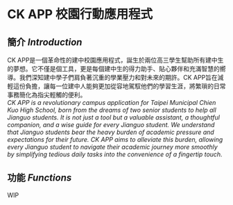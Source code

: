 # CK APP 校園行動應用程式
## 簡介 *Introduction*
CK APP是一個革命性的建中校園應用程式，誕生於兩位高三學生幫助所有建中生的夢想。它不僅是個工具，更是每個建中生的得力助手、貼心夥伴和充滿智慧的嚮導。我們深知建中學子們肩負著沉重的學業壓力和對未來的期許。CK APP旨在減輕這份負擔，讓每一位建中人能夠更加從容地駕馭他們的學習生涯，將繁瑣的日常事務簡化為指尖輕觸的便利。<br>
*CK APP is a revolutionary campus application for Taipei Municipal Chien Kuo High School, born from the dreams of two senior students to help all Jianguo students. It is not just a tool but a valuable assistant, a thoughtful companion, and a wise guide for every Jianguo student. We understand that Jianguo students bear the heavy burden of academic pressure and expectations for their future. CK APP aims to alleviate this burden, allowing every Jianguo student to navigate their academic journey more smoothly by simplifying tedious daily tasks into the convenience of a fingertip touch.*

## 功能 *Functions*
WIP
